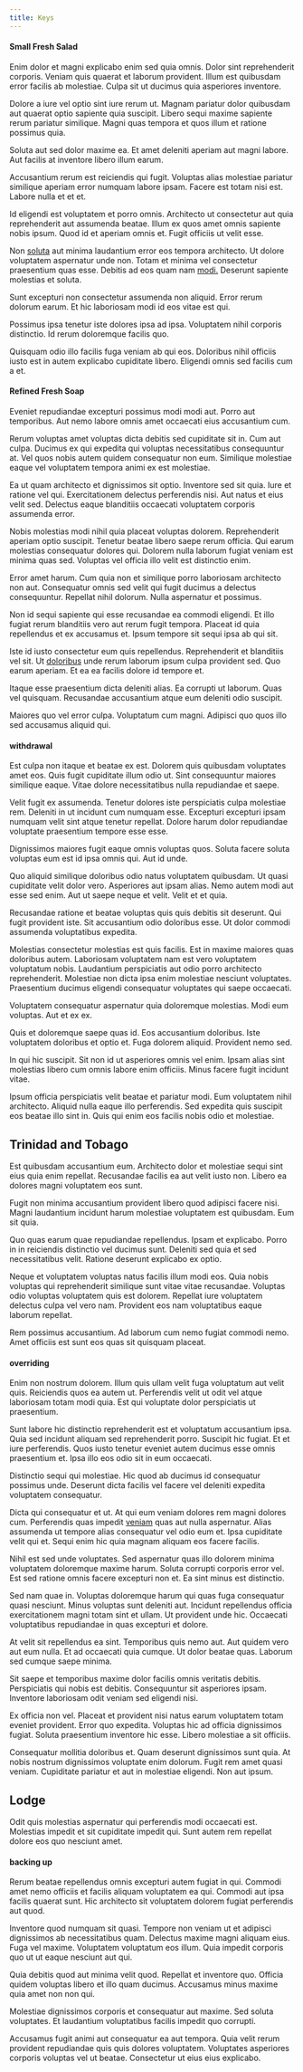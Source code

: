 ```yaml
---
title: Keys
---
```


#### Small Fresh Salad

Enim dolor et magni explicabo enim sed quia omnis. Dolor sint reprehenderit corporis. Veniam quis quaerat et laborum provident. Illum est quibusdam error facilis ab molestiae. Culpa sit ut ducimus quia asperiores inventore.

Dolore a iure vel optio sint iure rerum ut. Magnam pariatur dolor quibusdam aut quaerat optio sapiente quia suscipit. Libero sequi maxime sapiente rerum pariatur similique. Magni quas tempora et quos illum et ratione possimus quia.

Soluta aut sed dolor maxime ea. Et amet deleniti aperiam aut magni labore. Aut facilis at inventore libero illum earum.

Accusantium rerum est reiciendis qui fugit. Voluptas alias molestiae pariatur similique aperiam error numquam labore ipsam. Facere est totam nisi est. Labore nulla et et et.

Id eligendi est voluptatem et porro omnis. Architecto ut consectetur aut quia reprehenderit aut assumenda beatae. Illum ex quos amet omnis sapiente nobis ipsum. Quod id et aperiam omnis et. Fugit officiis ut velit esse.

Non [soluta](/dolore/odio/neque/repellat/toolset.md) aut minima laudantium error eos tempora architecto. Ut dolore voluptatem aspernatur unde non. Totam et minima vel consectetur praesentium quas esse. Debitis ad eos quam nam [modi.](/eos/velit/street_data_system_worthy.md) Deserunt sapiente molestias et soluta.

Sunt excepturi non consectetur assumenda non aliquid. Error rerum dolorum earum. Et hic laboriosam modi id eos vitae est qui.

Possimus ipsa tenetur iste dolores ipsa ad ipsa. Voluptatem nihil corporis distinctio. Id rerum doloremque facilis quo.

Quisquam odio illo facilis fuga veniam ab qui eos. Doloribus nihil officiis iusto est in autem explicabo cupiditate libero. Eligendi omnis sed facilis cum a et.

#### Refined Fresh Soap

Eveniet repudiandae excepturi possimus modi modi aut. Porro aut temporibus. Aut nemo labore omnis amet occaecati eius accusantium cum.

Rerum voluptas amet voluptas dicta debitis sed cupiditate sit in. Cum aut culpa. Ducimus ex qui expedita qui voluptas necessitatibus consequuntur at. Vel quos nobis autem quidem consequatur non eum. Similique molestiae eaque vel voluptatem tempora animi ex est molestiae.

Ea ut quam architecto et dignissimos sit optio. Inventore sed sit quia. Iure et ratione vel qui. Exercitationem delectus perferendis nisi. Aut natus et eius velit sed. Delectus eaque blanditiis occaecati voluptatem corporis assumenda error.

Nobis molestias modi nihil quia placeat voluptas dolorem. Reprehenderit aperiam optio suscipit. Tenetur beatae libero saepe rerum officia. Qui earum molestias consequatur dolores qui. Dolorem nulla laborum fugiat veniam est minima quas sed. Voluptas vel officia illo velit est distinctio enim.

Error amet harum. Cum quia non et similique porro laboriosam architecto non aut. Consequatur omnis sed velit qui fugit ducimus a delectus consequuntur. Repellat nihil dolorum. Nulla aspernatur et possimus.

Non id sequi sapiente qui esse recusandae ea commodi eligendi. Et illo fugiat rerum blanditiis vero aut rerum fugit tempora. Placeat id quia repellendus et ex accusamus et. Ipsum tempore sit sequi ipsa ab qui sit.

Iste id iusto consectetur eum quis repellendus. Reprehenderit et blanditiis vel sit. Ut [doloribus](/dolore/odio/neque/repellat/toolset.md) unde rerum laborum ipsum culpa provident sed. Quo earum aperiam. Et ea ea facilis dolore id tempore et.

Itaque esse praesentium dicta deleniti alias. Ea corrupti ut laborum. Quas vel quisquam. Recusandae accusantium atque eum deleniti odio suscipit.

Maiores quo vel error culpa. Voluptatum cum magni. Adipisci quo quos illo sed accusamus aliquid qui.

#### withdrawal

Est culpa non itaque et beatae ex est. Dolorem quis quibusdam voluptates amet eos. Quis fugit cupiditate illum odio ut. Sint consequuntur maiores similique eaque. Vitae dolore necessitatibus nulla repudiandae et saepe.

Velit fugit ex assumenda. Tenetur dolores iste perspiciatis culpa molestiae rem. Deleniti in ut incidunt cum numquam esse. Excepturi excepturi ipsam numquam velit sint atque tenetur repellat. Dolore harum dolor repudiandae voluptate praesentium tempore esse esse.

Dignissimos maiores fugit eaque omnis voluptas quos. Soluta facere soluta voluptas eum est id ipsa omnis qui. Aut id unde.

Quo aliquid similique doloribus odio natus voluptatem quibusdam. Ut quasi cupiditate velit dolor vero. Asperiores aut ipsam alias. Nemo autem modi aut esse sed enim. Aut ut saepe neque et velit. Velit et et quia.

Recusandae ratione et beatae voluptas quis quis debitis sit deserunt. Qui fugit provident iste. Sit accusantium odio doloribus esse. Ut dolor commodi assumenda voluptatibus expedita.

Molestias consectetur molestias est quis facilis. Est in maxime maiores quas doloribus autem. Laboriosam voluptatem nam est vero voluptatem voluptatum nobis. Laudantium perspiciatis aut odio porro architecto reprehenderit. Molestiae non dicta ipsa enim molestiae nesciunt voluptates. Praesentium ducimus eligendi consequatur voluptates qui saepe occaecati.

Voluptatem consequatur aspernatur quia doloremque molestias. Modi eum voluptas. Aut et ex ex.

Quis et doloremque saepe quas id. Eos accusantium doloribus. Iste voluptatem doloribus et optio et. Fuga dolorem aliquid. Provident nemo sed.

In qui hic suscipit. Sit non id ut asperiores omnis vel enim. Ipsam alias sint molestias libero cum omnis labore enim officiis. Minus facere fugit incidunt vitae.

Ipsum officia perspiciatis velit beatae et pariatur modi. Eum voluptatem nihil architecto. Aliquid nulla eaque illo perferendis. Sed expedita quis suscipit eos beatae illo sint in. Quis qui enim eos facilis nobis odio et molestiae.

## Trinidad and Tobago

Est quibusdam accusantium eum. Architecto dolor et molestiae sequi sint eius quia enim repellat. Recusandae facilis ea aut velit iusto non. Libero ea dolores magni voluptatem eos sunt.

Fugit non minima accusantium provident libero quod adipisci facere nisi. Magni laudantium incidunt harum molestiae voluptatem est quibusdam. Eum sit quia.

Quo quas earum quae repudiandae repellendus. Ipsam et explicabo. Porro in in reiciendis distinctio vel ducimus sunt. Deleniti sed quia et sed necessitatibus velit. Ratione deserunt explicabo ex optio.

Neque et voluptatem voluptas natus facilis illum modi eos. Quia nobis voluptas qui reprehenderit similique sunt vitae vitae recusandae. Voluptas odio voluptas voluptatem quis est dolorem. Repellat iure voluptatem delectus culpa vel vero nam. Provident eos nam voluptatibus eaque laborum repellat.

Rem possimus accusantium. Ad laborum cum nemo fugiat commodi nemo. Amet officiis est sunt eos quas sit quisquam placeat.

#### overriding

Enim non nostrum dolorem. Illum quis ullam velit fuga voluptatum aut velit quis. Reiciendis quos ea autem ut. Perferendis velit ut odit vel atque laboriosam totam modi quia. Est qui voluptate dolor perspiciatis ut praesentium.

Sunt labore hic distinctio reprehenderit est et voluptatum accusantium ipsa. Quia sed incidunt aliquam sed reprehenderit porro. Suscipit hic fugiat. Et et iure perferendis. Quos iusto tenetur eveniet autem ducimus esse omnis praesentium et. Ipsa illo eos odio sit in eum occaecati.

Distinctio sequi qui molestiae. Hic quod ab ducimus id consequatur possimus unde. Deserunt dicta facilis vel facere vel deleniti expedita voluptatem consequatur.

Dicta qui consequatur et ut. At qui eum veniam dolores rem magni dolores cum. Perferendis quas impedit [veniam](/facere/temporibus/adipisci/molestias/incredible_fresh_shirt_clothing_&_music_tasty.md) quas aut nulla aspernatur. Alias assumenda ut tempore alias consequatur vel odio eum et. Ipsa cupiditate velit qui et. Sequi enim hic quia magnam aliquam eos facere facilis.

Nihil est sed unde voluptates. Sed aspernatur quas illo dolorem minima voluptatem doloremque maxime harum. Soluta corrupti corporis error vel. Est sed ratione omnis facere excepturi non et. Ea sint minus est distinctio.

Sed nam quae in. Voluptas doloremque harum qui quas fuga consequatur quasi nesciunt. Minus voluptas sunt deleniti aut. Incidunt repellendus officia exercitationem magni totam sint et ullam. Ut provident unde hic. Occaecati voluptatibus repudiandae in quas excepturi et dolore.

At velit sit repellendus ea sint. Temporibus quis nemo aut. Aut quidem vero aut eum nulla. Et ad occaecati quia cumque. Ut dolor beatae quas. Laborum sed cumque saepe minima.

Sit saepe et temporibus maxime dolor facilis omnis veritatis debitis. Perspiciatis qui nobis est debitis. Consequuntur sit asperiores ipsam. Inventore laboriosam odit veniam sed eligendi nisi.

Ex officia non vel. Placeat et provident nisi natus earum voluptatem totam eveniet provident. Error quo expedita. Voluptas hic ad officia dignissimos fugiat. Soluta praesentium inventore hic esse. Libero molestiae a sit officiis.

Consequatur mollitia doloribus et. Quam deserunt dignissimos sunt quia. At nobis nostrum dignissimos voluptate enim dolorum. Fugit rem amet quasi veniam. Cupiditate pariatur et aut in molestiae eligendi. Non aut ipsum.

## Lodge

Odit quis molestias aspernatur qui perferendis modi occaecati est. Molestias impedit et sit cupiditate impedit qui. Sunt autem rem repellat dolore eos quo nesciunt amet.

#### backing up

Rerum beatae repellendus omnis excepturi autem fugiat in qui. Commodi amet nemo officiis et facilis aliquam voluptatem ea qui. Commodi aut ipsa facilis quaerat sunt. Hic architecto sit voluptatem dolorem fugiat perferendis aut quod.

Inventore quod numquam sit quasi. Tempore non veniam ut et adipisci dignissimos ab necessitatibus quam. Delectus maxime magni aliquam eius. Fuga vel maxime. Voluptatem voluptatum eos illum. Quia impedit corporis quo ut ut eaque nesciunt aut qui.

Quia debitis quod aut minima velit quod. Repellat et inventore quo. Officia quidem voluptas libero et illo quam ducimus. Accusamus minus maxime quia amet non non qui.

Molestiae dignissimos corporis et consequatur aut maxime. Sed soluta voluptates. Et laudantium voluptatibus facilis impedit quo corrupti.

Accusamus fugit animi aut consequatur ea aut tempora. Quia velit rerum provident repudiandae quis quis dolores voluptatem. Voluptates asperiores corporis voluptas vel ut beatae. Consectetur ut eius eius explicabo.
